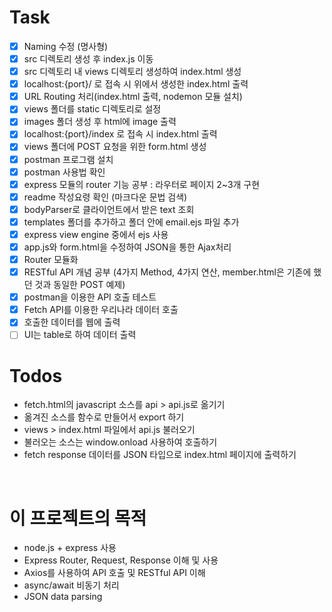 # Task
- [x] Naming 수정 (명사형)
- [x] src 디렉토리 생성 후 index.js 이동
- [x] src 디렉토리 내 views 디렉토리 생성하여 index.html 생성
- [x] localhost:{port}/ 로 접속 시 위에서 생성한 index.html 출력
- [x] URL Routing 처리(index.html 출력, nodemon 모듈 설치)
- [x] views 폴더를 static 디렉토리로 설정
- [x] images 폴더 생성 후 html에 image 출력
- [x] localhost:{port}/index 로 접속 시 index.html 출력
- [x] views 폴더에 POST 요청을 위한 form.html 생성
- [x] postman 프로그램 설치
- [x] postman 사용법 확인
- [x] express 모듈의 router 기능 공부 : 라우터로 페이지 2~3개 구현
- [x] readme 작성요령 확인 (마크다운 문법 검색)
- [x] bodyParser로 클라이언트에서 받은 text 조회
- [x] templates 폴더를 추가하고 폴더 안에 email.ejs 파일 추가
- [x] express view engine 중에서 ejs 사용
- [x] app.js와 form.html을 수정하여 JSON을 통한 Ajax처리
- [x] Router 모듈화
- [x] RESTful API 개념 공부 (4가지 Method, 4가지 연산, member.html은 기존에 했던 것과 동일한 POST 예제)
- [x] postman을 이용한 API 호출 테스트
- [x] Fetch API를 이용한 우리나라 데이터 호출
- [x] 호출한 데이터를 웹에 출력
- [ ] UI는 table로 하여 데이터 출력

# Todos
- fetch.html의 javascript 소스를 api > api.js로 옮기기
- 옮겨진 소스를 함수로 만들어서 export 하기
- views > index.html 파일에서 api.js 불러오기
- 불러오는 소스는 window.onload 사용하여 호출하기
- fetch response 데이터를 JSON 타입으로 index.html 페이지에 출력하기

<br/>

# 이 프로젝트의 목적
- node.js + express 사용
- Express Router, Request, Response 이해 및 사용
- Axios를 사용하여 API 호출 및 RESTful API 이해
- async/await 비동기 처리
- JSON data parsing